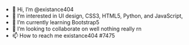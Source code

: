 - 👋 Hi, I’m @existance404
- 👀 I’m interested in UI design, CSS3, HTML5, Python, and JavaScript,
- 🌱 I’m currently learning Bootstrap5
- 💞️ I’m looking to collaborate on well nothing really rn
- 📫 How to reach me existance404 #7475

<!---
existance404/existance404 is a ✨ special ✨ repository because its `README.md` (this file) appears on your GitHub profile.
You can click the Preview link to take a look at your changes.
--->
